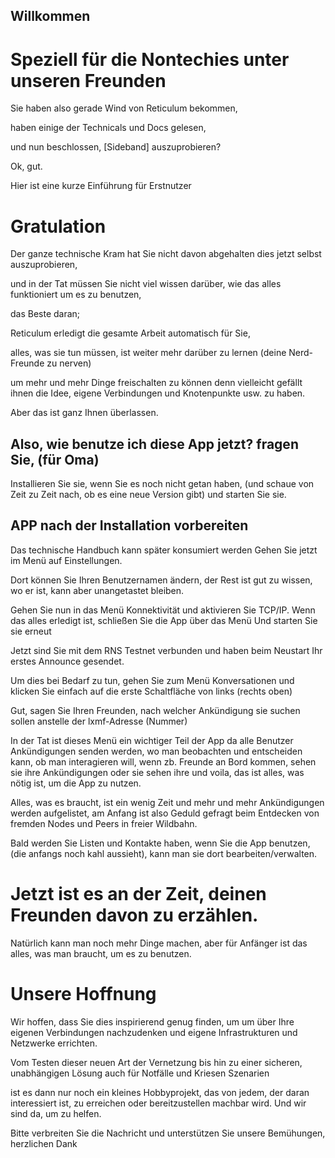 ## Willkommen

# Speziell für die Nontechies unter unseren Freunden

Sie haben also gerade Wind von Reticulum bekommen,

haben einige der Technicals und Docs gelesen,

und nun beschlossen, [Sideband] auszuprobieren?

Ok, gut.

Hier ist eine kurze Einführung für Erstnutzer

# Gratulation

Der ganze technische Kram hat Sie nicht davon abgehalten 
dies jetzt selbst auszuprobieren,

und in der Tat müssen Sie nicht viel wissen 
darüber, wie das alles funktioniert 
um es zu benutzen,

das Beste daran; 

Reticulum erledigt die gesamte Arbeit 
automatisch für Sie,

alles, was sie tun müssen, ist weiter 
mehr darüber zu lernen (deine Nerd-Freunde zu nerven)

um mehr und mehr Dinge freischalten zu können 
denn vielleicht gefällt ihnen die Idee, 
eigene Verbindungen und Knotenpunkte usw. zu haben.

Aber das ist ganz Ihnen überlassen.

## Also, wie benutze ich diese App jetzt? fragen Sie, (für Oma)

Installieren Sie sie, wenn Sie es noch nicht getan haben,
(und schaue von Zeit zu Zeit nach, ob es eine neue Version gibt)
und starten Sie sie.

## APP nach der Installation vorbereiten

Das technische Handbuch kann später konsumiert werden 
Gehen Sie jetzt im Menü auf Einstellungen.

Dort können Sie Ihren Benutzernamen ändern,
der Rest ist gut zu wissen, wo er ist,
kann aber unangetastet bleiben.

Gehen Sie nun in das Menü Konnektivität und aktivieren Sie TCP/IP.
Wenn das alles erledigt ist, schließen Sie die App über das Menü
Und starten Sie sie erneut

Jetzt sind Sie mit dem RNS Testnet verbunden 
und haben beim Neustart Ihr erstes Announce gesendet.

Um dies bei Bedarf zu tun, gehen Sie zum Menü Konversationen
und klicken Sie einfach auf die erste Schaltfläche von links 
(rechts oben)

Gut, sagen Sie Ihren Freunden, nach welcher Ankündigung sie suchen sollen 
anstelle der lxmf-Adresse (Nummer)

In der Tat ist dieses Menü ein wichtiger Teil der App 
da alle Benutzer Ankündigungen senden werden,
wo man beobachten und entscheiden kann, ob man interagieren will,
wenn zb. Freunde an Bord kommen,
sehen sie ihre Ankündigungen oder sie sehen ihre 
und voila, das ist alles, was nötig ist, um die App zu nutzen.

Alles, was es braucht, ist ein wenig Zeit und mehr und mehr Ankündigungen werden aufgelistet,
am Anfang ist also Geduld gefragt beim Entdecken von 
fremden Nodes und Peers in freier Wildbahn.

Bald werden Sie Listen und Kontakte haben, wenn Sie die App benutzen,
(die anfangs noch kahl aussieht), kann man sie dort bearbeiten/verwalten.

# Jetzt ist es an der Zeit, deinen Freunden davon zu erzählen.

Natürlich kann man noch mehr Dinge machen,
aber für Anfänger ist das alles, was man braucht, um es zu benutzen.

# Unsere Hoffnung

Wir hoffen, dass Sie dies inspirierend genug finden, um 
um über Ihre eigenen Verbindungen nachzudenken 
und eigene Infrastrukturen und Netzwerke errichten.

Vom Testen dieser neuen Art der Vernetzung bis hin zu 
einer sicheren, unabhängigen Lösung auch für Notfälle 
und Kriesen Szenarien 

ist es dann nur noch ein kleines Hobbyprojekt, das 
von jedem, der daran interessiert ist, 
zu erreichen oder bereitzustellen machbar wird.
Und wir sind da, um zu helfen.

Bitte verbreiten Sie die Nachricht 
und unterstützen Sie unsere Bemühungen,
herzlichen Dank
